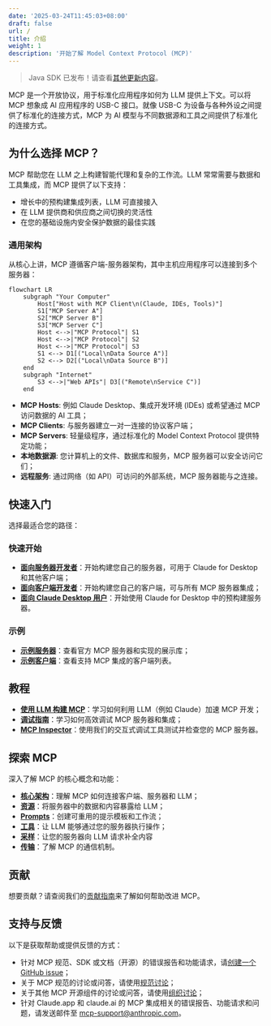 ```yaml
---
date: '2025-03-24T11:45:03+08:00'
draft: false
url: /
title: 介绍
weight: 1
description: '开始了解 Model Context Protocol (MCP)'
---
```


> Java SDK 已发布！请查看[其他更新内容](/development/updates)。

MCP 是一个开放协议，用于标准化应用程序如何为 LLM 提供上下文。可以将 MCP 想象成 AI 应用程序的 USB-C 接口。就像 USB-C 为设备与各种外设之间提供了标准化的连接方式，MCP 为 AI 模型与不同数据源和工具之间提供了标准化的连接方式。

## 为什么选择 MCP？

MCP 帮助您在 LLM 之上构建智能代理和复杂的工作流。LLM 常常需要与数据和工具集成，而 MCP 提供了以下支持：

- 增长中的预构建集成列表，LLM 可直接接入
- 在 LLM 提供商和供应商之间切换的灵活性
- 在您的基础设施内安全保护数据的最佳实践

### 通用架构

从核心上讲，MCP 遵循客户端-服务器架构，其中主机应用程序可以连接到多个服务器：

```mermaid
flowchart LR
    subgraph "Your Computer"
        Host["Host with MCP Client\n(Claude, IDEs, Tools)"]
        S1["MCP Server A"]
        S2["MCP Server B"]
        S3["MCP Server C"]
        Host <-->|"MCP Protocol"| S1
        Host <-->|"MCP Protocol"| S2
        Host <-->|"MCP Protocol"| S3
        S1 <--> D1[("Local\nData Source A")]
        S2 <--> D2[("Local\nData Source B")]
    end
    subgraph "Internet"
        S3 <-->|"Web APIs"| D3[("Remote\nService C")]
    end
```

- **MCP Hosts**: 例如 Claude Desktop、集成开发环境 (IDEs) 或希望通过 MCP 访问数据的 AI 工具；
- **MCP Clients**: 与服务器建立一对一连接的协议客户端；
- **MCP Servers**: 轻量级程序，通过标准化的 Model Context Protocol 提供特定功能；
- **本地数据源**: 您计算机上的文件、数据库和服务，MCP 服务器可以安全访问它们；
- **远程服务**: 通过网络（如 API）可访问的外部系统，MCP 服务器能与之连接。

## 快速入门

选择最适合您的路径：

### 快速开始

- **[面向服务器开发者](quickstart/server)**：开始构建您自己的服务器，可用于 Claude for Desktop 和其他客户端；
- **[面向客户端开发者](quickstart/client)**：开始构建您自己的客户端，可与所有 MCP 服务器集成；
- **[面向 Claude Desktop 用户](quickstart/user)**：开始使用 Claude for Desktop 中的预构建服务器。

### 示例

- **[示例服务器](examples)**：查看官方 MCP 服务器和实现的展示库；
- **[示例客户端](clients)**：查看支持 MCP 集成的客户端列表。

## 教程

- **[使用 LLM 构建 MCP](tutorials/building-mcp-with-llms)**：学习如何利用 LLM（例如 Claude）加速 MCP 开发；
- **[调试指南](docs/tools/debugging)**：学习如何高效调试 MCP 服务器和集成；
- **[MCP Inspector](docs/tools/inspector)**：使用我们的交互式调试工具测试并检查您的 MCP 服务器。

## 探索 MCP

深入了解 MCP 的核心概念和功能：

- **[核心架构](docs/concepts/architecture)**：理解 MCP 如何连接客户端、服务器和 LLM；
- **[资源](docs/concepts/resources)**：将服务器中的数据和内容暴露给 LLM；
- **[Prompts](docs/concepts/prompts)**：创建可重用的提示模板和工作流；
- **[工具](docs/concepts/tools)**：让 LLM 能够通过您的服务器执行操作；
- **[采样](docs/concepts/sampling)**：让您的服务器向 LLM 请求补全内容
- **[传输](docs/concepts/transports)**：了解 MCP 的通信机制。

## 贡献

想要贡献？请查阅我们的[贡献指南](development/contributing)来了解如何帮助改进 MCP。

## 支持与反馈

以下是获取帮助或提供反馈的方式：

- 针对 MCP 规范、SDK 或文档（开源）的错误报告和功能请求，请[创建一个 GitHub issue](https://github.com/modelcontextprotocol)；
- 关于 MCP 规范的讨论或问答，请使用[规范讨论](https://github.com/modelcontextprotocol/specification/discussions)；
- 关于其他 MCP 开源组件的讨论或问答，请使用[组织讨论](https://github.com/orgs/modelcontextprotocol/discussions)；
- 针对 Claude.app 和 claude.ai 的 MCP 集成相关的错误报告、功能请求和问题，请发送邮件至 [mcp-support@anthropic.com](mailto://mcp-support@anthropic.com)。
